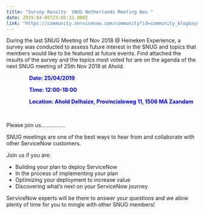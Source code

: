 ```yaml
---
title: "Survey Results  SNUG Netherlands Meeting Nov "
date: 2019-04-05T23:05:31.000Z
link: "https://community.servicenow.com/community?id=community_blog&sys_id=0b63f7b6dbe433045ed4a851ca96191f"
---
```

<p>During the last SNUG Meeting of Nov 2018 &#64; Heineken Experience, a survey was conducted to assess future interest in the SNUG and topics that members would like to be featured at future events. Find attached the results of the survey and the topics most voted for are on the agenda of the next SNUG meeting of 25th Nov 2019 at Ahold.</p>
<p style="padding-left: 60px;"><span style="color: #0000ff;"><strong>Date: 25/04/2019</strong></span></p>
<p style="padding-left: 60px;"><span style="color: #0000ff;"><strong>Time: 12:00-18:00</strong></span></p>
<p style="padding-left: 60px;"><span style="color: #0000ff;"><strong>Location: Ahold Delhaize, Provincialeweg 11, 1506 MA Zaandam</strong></span></p>
<p> </p>
<p>Please join us................</p>
<p>SNUG meetings are one of the best ways to hear from and collaborate with other ServiceNow customers.</p>
<p>Join us if you are:</p>
<ul><li>Building your plan to deploy ServiceNow</li><li>In the process of implementing your plan</li><li>Optimizing your deployment to increase value</li><li>Discovering what’s next on your ServiceNow journey</li></ul>
<p>ServiceNow experts will be there to answer your questions and we allow plenty of time for you to mingle with other SNUG members!</p>
